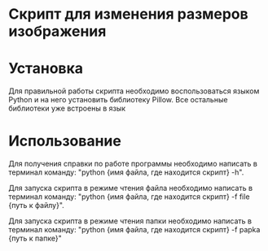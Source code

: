 # Скрипт для изменения размеров изображения

# Установка
Для правильной работы скрипта необходимо воспользоваться языком Python и на него установить библиотеку Pillow. Все остальные библиотеки уже встроены в язык

# Использование
Для получения справки по работе программы необходимо написать в терминал команду: "python {имя файла, где находится скрипт} -h".

Для запуска скрипта в режиме чтения файла необходимо написать в терминал команду: "python {имя файла, где находится скрипт} -f file {путь к файлу}".

Для запуска скрипта в режиме чтения папки необходимо написать в терминал команду: "python {имя файла, где находится скрипт} -f papka {путь к папке}"

